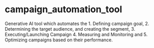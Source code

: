 # campaign_automation_tool
Generative AI tool which automates the 1. Defining campaign goal, 2. Determining the target audience, and creating the segment, 3. Executing/Launching Campaign 4. Measuring and Monitoring and 5. Optimizing campaigns based on their performance. 
